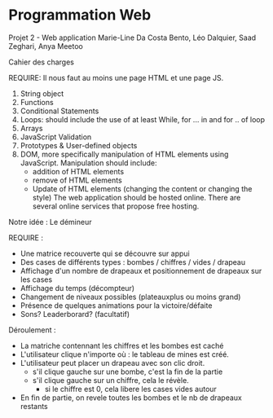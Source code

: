 # Programmation Web
Projet 2 - Web application
Marie-Line Da Costa Bento, Léo Dalquier, Saad Zeghari, Anya Meetoo

Cahier des charges

REQUIRE:
Il nous faut au moins une page HTML et une page JS.
1. String object
2. Functions
3. Conditional Statements 
4. Loops: should include the use of at least While, for ... in and for .. of loop
5. Arrays
6. JavaScript Validation
7. Prototypes & User-defined objects
8. DOM, more specifically manipulation of HTML elements using JavaScript. Manipulation should include:
    - addition of HTML elements
    - remove of HTML elements
    - Update of HTML elements (changing the content or changing the style)
The web application should be hosted online. There are several online services that propose free hosting.

Notre idée : Le démineur 

REQUIRE :
- Une matrice recouverte qui se découvre sur appui
- Des cases de différents types : bombes / chiffres / vides / drapeau 
- Affichage d'un nombre de drapeaux et positionnement de drapeaux sur les cases
- Affichage du temps (décompteur) 
- Changement de niveaux possibles (plateauxplus ou moins grand)
- Présence de quelques animations pour la victoire/défaite
- Sons? Leaderborard? (facultatif)

Déroulement :
- La matriche contennant les chiffres et les bombes est caché
- L'utilisateur clique n'importe où : le tableau de mines est créé.
- L'utilisateur peut placer un drapeau avec son clic droit.
    - s'il clique gauche sur une bombe, c'est la fin de la partie
    - s'il clique gauche sur un chiffre, cela le révèle.
        - si le chiffre est 0, cela libere les cases vides autour  
- En fin de partie, on revele toutes les bombes et le nb de drapeaux restants
